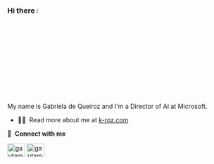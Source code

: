 ### Hi there <img src="https://media.giphy.com/media/hvRJCLFzcasrR4ia7z/giphy.gif" width="5%">

My name is Gabriela de Queiroz and I'm a Director of AI at Microsoft. 

- 👨‍💻 &nbsp;Read more about me at [k-roz.com](https://k-roz.com)

🔗 &nbsp;**Connect with me**
<p align="left">

<a href="https://twitter.com/gdequeiroz" target="blank"><img align="center" src="https://raw.githubusercontent.com/rahuldkjain/github-profile-readme-generator/master/src/images/icons/Social/twitter.svg" alt="gautamkrishnar" height="30" width="40" /></a>
<a href="https://linkedin.com/in/gabrieladequeiroz" target="blank"><img align="center" src="https://raw.githubusercontent.com/rahuldkjain/github-profile-readme-generator/master/src/images/icons/Social/linked-in-alt.svg" alt="gautamkrishnar" height="30" width="40" /></a>



<!---
gdequeiroz/gdequeiroz is a ✨ special ✨ repository because its `README.md` (this file) appears on your GitHub profile.
You can click the Preview link to take a look at your changes.
--->
